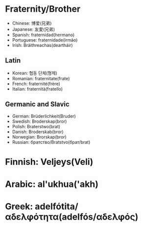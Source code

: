 # Fraternity/Brother

- Chinese: 博爱(兄弟)
- Japanese: 友愛(兄弟)
- Spanish: fraternidad(hermano)
- Portuguese: fraternidade(irmão)
- Irish: Bráithreachas(deartháir)

## Latin

- Korean: 협동 단체(형제)
- Romanian: fraternitate(frate)
- French: fraternité(frère)
- Italian: fraternità(fratello)

## Germanic and Slavic

- German: Brüderlichkeit(Bruder)
- Swedish: Broderskap(bror)
- Polish: Braterstwo(brat)
- Danish: Broderskab(bror)
- Norwegian: Brorskap(bror)
- Russian: братство/Bratstvo(брат/brat)

# Finnish: Veljeys(Veli)

# Arabic: al'ukhua('akh)

# Greek: adelfótita/αδελφότητα(adelfós/αδελφός)

